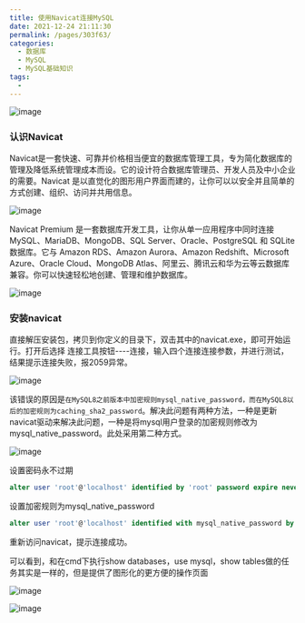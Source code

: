 ```yaml
---
title: 使用Navicat连接MySQL
date: 2021-12-24 21:11:30
permalink: /pages/303f63/
categories:
  - 数据库
  - MySQL
  - MySQL基础知识
tags:
  - 
---
```


![image](https://cdn.jsdelivr.net/gh/Weibw162/image-hosting@dev/20211224/image.3ojky08drim0.png)

### 认识Navicat

Navicat是一套快速、可靠并价格相当便宜的数据库管理工具，专为简化数据库的管理及降低系统管理成本而设。它的设计符合数据库管理员、开发人员及中小企业的需要。Navicat 是以直觉化的图形用户界面而建的，让你可以以安全并且简单的方式创建、组织、访问并共用信息。

![image](https://cdn.jsdelivr.net/gh/Weibw162/image-hosting@dev/20211224/image.104j17wyglmo.png)

Navicat Premium 是一套数据库开发工具，让你从单一应用程序中同时连接 MySQL、MariaDB、MongoDB、SQL Server、Oracle、PostgreSQL 和 SQLite 数据库。它与 Amazon RDS、Amazon Aurora、Amazon Redshift、Microsoft Azure、Oracle Cloud、MongoDB Atlas、阿里云、腾讯云和华为云等云数据库兼容。你可以快速轻松地创建、管理和维护数据库。

![image](https://cdn.jsdelivr.net/gh/Weibw162/image-hosting@dev/20211224/image.2tsugx2nss80.png)

### 安装navicat

直接解压安装包，拷贝到你定义的目录下，双击其中的navicat.exe，即可开始运行。打开后选择 连接工具按钮----连接，输入四个连接连接参数，并进行测试，结果提示连接失败，报2059异常。

![image](https://cdn.jsdelivr.net/gh/Weibw162/image-hosting@dev/20211224/image.5gug0sgj5go.png)

该错误的原因是`在MySQL8之前版本中加密规则mysql_native_password，而在MySQL8以后的加密规则为caching_sha2_password`。解决此问题有两种方法，一种是更新navicat驱动来解决此问题，一种是将mysql用户登录的加密规则修改为mysql_native_password。此处采用第二种方式。

![image](https://cdn.jsdelivr.net/gh/Weibw162/image-hosting@dev/20211224/image.5b14wc24ngs0.png)

设置密码永不过期

```sql
alter user 'root'@'localhost' identified by 'root' password expire never;
```

设置加密规则为mysql_native_password 

```sql
alter user 'root'@'localhost' identified with mysql_native_password by 'root';
```

重新访问navicat，提示连接成功。



可以看到，和在cmd下执行show databases，use mysql，show tables做的任务其实是一样的，但是提供了图形化的更方便的操作页面

![image](https://cdn.jsdelivr.net/gh/Weibw162/image-hosting@dev/20211224/image.10jox25cxqao.png)

![image](https://cdn.jsdelivr.net/gh/Weibw162/image-hosting@dev/20211224/image.jo2jrihxj1k.png)

